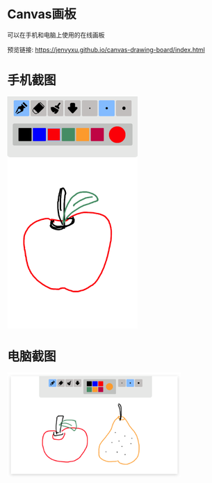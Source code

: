 # Canvas画板
可以在手机和电脑上使用的在线画板

预览链接: https://jenvyxu.github.io/canvas-drawing-board/index.html

# 手机截图
<img src="https://github.com/JenvyXU/Canvas-demo/blob/master/canvas-phone.PNG" width="300"/>

# 电脑截图
<img src="https://github.com/JenvyXU/Canvas-demo/blob/master/canvas-pc.PNG" width="400"/>

